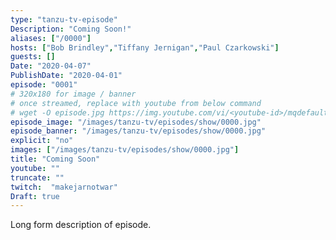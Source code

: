 ```yaml
---
type: "tanzu-tv-episode"
Description: "Coming Soon!"
aliases: ["/0000"]
hosts: ["Bob Brindley","Tiffany Jernigan","Paul Czarkowski"]
guests: []
Date: "2020-04-07"
PublishDate: "2020-04-01"
episode: "0001"
# 320x180 for image / banner
# once streamed, replace with youtube from below command
# wget -O episode.jpg https://img.youtube.com/vi/<youtube-id>/mqdefault.jpg
episode_image: "/images/tanzu-tv/episodes/show/0000.jpg"
episode_banner: "/images/tanzu-tv/episodes/show/0000.jpg"
explicit: "no"
images: ["/images/tanzu-tv/episodes/show/0000.jpg"]
title: "Coming Soon"
youtube: ""
truncate: ""
twitch:  "makejarnotwar"
Draft: true
---
```


Long form description of episode.
